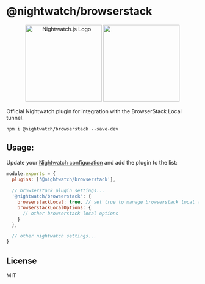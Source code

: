 # @nightwatch/browserstack

<p align=center>
  <img alt="Nightwatch.js Logo" src=".github/assets/nightwatch-logo.png" width=200 />
  <img src=".github/assets/browserstack-square.jpeg" width=200> 
</p>


Official Nightwatch plugin for integration with the BrowserStack Local tunnel.

```
npm i @nightwatch/browserstack --save-dev
```

## Usage:

Update your [Nightwatch configuration](https://nightwatchjs.org/guide/configuration/overview.html) and add the plugin to the list:

```js
module.exports = {
  plugins: ['@nightwatch/browserstack'],
  
  // browserstack plugin settings...
  '@nightwatch/browserstack': {
    browserstackLocal: true, // set true to manage browserstack local tunnel. Defaults to false.
    browserstackLocalOptions: {
      // other browserstack local options
    }
  },

  // other nightwatch settings...
}
```
## License
MIT

